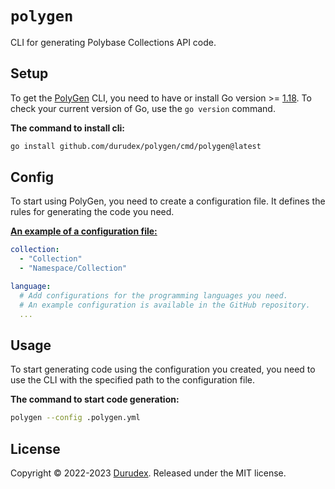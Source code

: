 # `polygen`

CLI for generating Polybase Collections API code.

## Setup

To get the [PolyGen](https://github.com/durudex/polygen) CLI, you need to have or install Go version >= [1.18](https://go.dev/dl/). To check your current version of Go, use the `go version` command.

**The command to install cli:**

```bash
go install github.com/durudex/polygen/cmd/polygen@latest
```

## Config

To start using PolyGen, you need to create a configuration file. It defines the rules for generating the code you need.

[**An example of a configuration file:**](https://github.com/durudex/polygen/blob/main/.polygen.example.yml)

```yml
collection:
  - "Collection"
  - "Namespace/Collection"

language:
  # Add configurations for the programming languages you need.
  # An example configuration is available in the GitHub repository.
  ...
```

## Usage

To start generating code using the configuration you created, you need to use the CLI with the specified path to the configuration file.

**The command to start code generation:**

```bash
polygen --config .polygen.yml
```

## License

Copyright © 2022-2023 [Durudex](https://github.com/durudex). Released under the MIT license.
